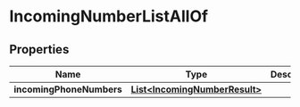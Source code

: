

# IncomingNumberListAllOf


## Properties

Name | Type | Description | Notes
------------ | ------------- | ------------- | -------------
**incomingPhoneNumbers** | [**List&lt;IncomingNumberResult&gt;**](IncomingNumberResult.md) |  |  [optional]



